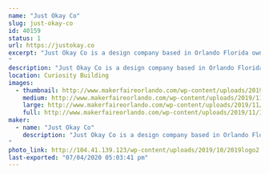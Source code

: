 ```yaml
---
name: "Just Okay Co"
slug: just-okay-co
id: 40159
status: 1
url: https://justokay.co
excerpt: "Just Okay Co is a design company based in Orlando Florida owned by Matt Verdier. At this exhibit you will be able to screen-print your own 2 color 11x17 exclusive Maker Faire 2019 poster! (designed by Just Okay Co) They will also have a pop up shop with their selection of fun and affirming merchandise.
"
description: "Just Okay Co is a design company based in Orlando Florida owned by Matt Verdier. At this exhibit you will be able to screen-print your own 2 color 11x17 exclusive Maker Faire 2019 poster! (designed by Just Okay Co) They will also have a pop up shop with their selection of fun and affirming merchandise."
location: Curiosity Building
images:
  - thumbnail: http://www.makerfaireorlando.com/wp-content/uploads/2019/11/IMG_20191027_175120-1.jpg
    medium: http://www.makerfaireorlando.com/wp-content/uploads/2019/11/IMG_20191027_175120-1.jpg
    large: http://www.makerfaireorlando.com/wp-content/uploads/2019/11/IMG_20191027_175120-1.jpg
    full: http://www.makerfaireorlando.com/wp-content/uploads/2019/11/IMG_20191027_175120-1.jpg
maker:
  - name: "Just Okay Co"
    description: "Just Okay Co is a design company based in Orlando Florida owned by Matt Verdier and known for their fun and affirming apparel and merchandise.
"
photo_link: http://104.41.139.123/wp-content/uploads/2019/10/2019logo2.jpg
last-exported: "07/04/2020 05:03:41 pm"
---
```

